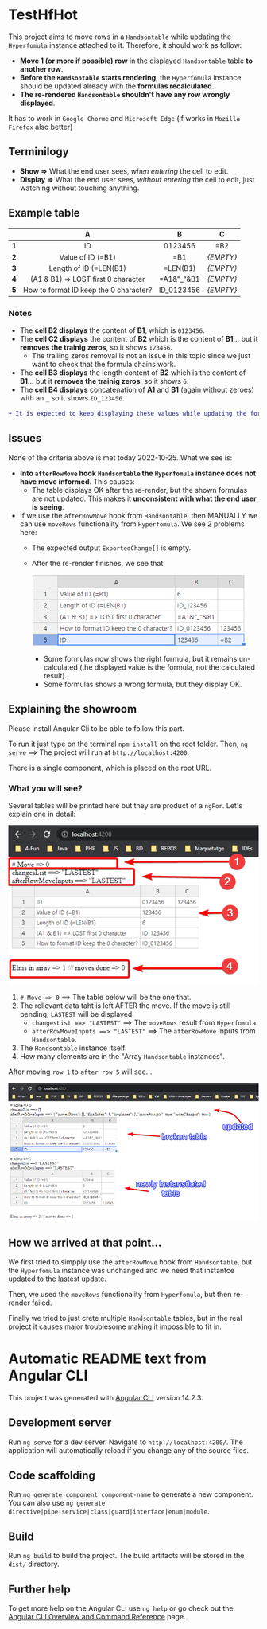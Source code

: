 # TestHfHot

This project aims to move rows in a `Handsontable` while updating the `Hyperfomula` instance attached to it. Therefore, it should work as follow:
* **Move 1 (or more if possible) row** in the displayed `Handsontable` table **to another row**.
* **Before the `Handsontable` starts rendering**, the `Hyperfomula` instance should be updated already with the **formulas recalculated**.
* **The re-rendered `Handsontable` shouldn't have any row wrongly displayed**.

It has to work in `Google Chorme` and `Microsoft Edge` (if works in `Mozilla Firefox` also better)

## Terminilogy
* **Show =>** What the end user sees, *when entering* the cell to edit.
* **Display =>** What the end user sees, *without entering* the cell to edit, just watching without touching anything.

## Example table

|  | A | B | C |
| :---: | :---: | :---: | :---: |
| **1** | ID  | 0123456 | =B2 | 
| **2** | Value of ID (=B1)  | =B1  | *{EMPTY}* |
| **3** | Length of ID (=LEN(B1) | =LEN(B1) | *{EMPTY}* |
| **4** | (A1 & B1) => LOST first 0 character | =A1&"_"&B1 | *{EMPTY}* |
| **5** | How to format ID keep the 0 character? | ID_0123456 | *{EMPTY}* |

### Notes
* The **cell B2 displays** the content of **B1**, which is `0123456`.
* The **cell C2 displays** the content of **B2** which is the content of **B1**... but it **removes the trainig zeros**, so it shows `123456`.
    * The trailing zeros removal is not an issue in this topic since we just want to check that the formula chains work.
* The **cell B3 displays** the length content of **B2** which is the content of **B1**... but it **removes the trainig zeros**, so it shows `6`.
* The **cell B4 displays** concatenation of **A1** and **B1** (again without zeroes) with an `_` so it shows `ID_123456`.

```diff
+ It is expected to keep displaying these values while updating the formula correctly while moving.
```

## Issues

None of the criteria above is met today 2022-10-25. What we see is:
* **Into `afterRowMove` hook `Handsontable` the `Hyperfomula` instance does not have move informed**. This causes:
    * The table displays OK after the re-render, but the shown formulas are not updated. This makes it **unconsistent with what the end user is seeing**.
* If we use the `afterRowMove` hook from `Handsontable`, then MANUALLY we can use `moveRows` functionality from `Hyperfomula`. We see 2 problems here:
    * The expected output `ExportedChange[]` is empty.
    * After the re-render finishes, we see that:

        ![Fail render](docu/chrome_moved-row-1-to-the-end.png)

        * Some formulas now shows the right formula, but it remains un-calculated (the displayed value is the formula, not the calculated result).
        * Some formulas shows a wrong formula, but they display OK.

## Explaining the showroom

Please install Angular Cli to be able to follow this part.

To run it just type on the terminal `npm install` on the root folder. Then, `ng serve` ==> The project will run at `http://localhost:4200`.

There is a single component, which is placed on the root URL.

### What you will see?

Several tables will be printed here but they are product of a `ngFor`. Let's explain one in detail:

![Points explanation](docu/chrome_explain.png)

1. `# Move => 0` ==> The table below will be the one that.
2. The rellevant data taht is left AFTER the move. If the move is still pending, `LASTEST` will be displayed.
    * `changesList ==> "LASTEST"` ==> The `moveRows` result from `Hyperfomula`.
    * `afterRowMoveInputs ==> "LASTEST"` ==> The `afterRowMove` inputs from `Handsontable`.
3. The `Handsontable` instance itself.
4. How many elements are in the "Array `Handsontable` instances".

After moving `row 1` to `after row 5` will see...

![After moving row 1 to after 5](docu/chrome_explain_move1-to5.png)

## How we arrived at that point...

We first tried to simpply use the `afterRowMove` hook from `Handsontable`, but the `Hyperfomula` instance was unchanged and we need that instantce updated to the lastest update.

Then, we used the `moveRows` functionality from `Hyperfomula`, but then re-render failed.

Finally we tried to just crete multiple `Handsontable` tables, but in the real project it causes major troublesome making it impossible to fit in.

# Automatic README text from Angular CLI

This project was generated with [Angular CLI](https://github.com/angular/angular-cli) version 14.2.3.

## Development server

Run `ng serve` for a dev server. Navigate to `http://localhost:4200/`. The application will automatically reload if you change any of the source files.

## Code scaffolding

Run `ng generate component component-name` to generate a new component. You can also use `ng generate directive|pipe|service|class|guard|interface|enum|module`.

## Build

Run `ng build` to build the project. The build artifacts will be stored in the `dist/` directory.

## Further help

To get more help on the Angular CLI use `ng help` or go check out the [Angular CLI Overview and Command Reference](https://angular.io/cli) page.